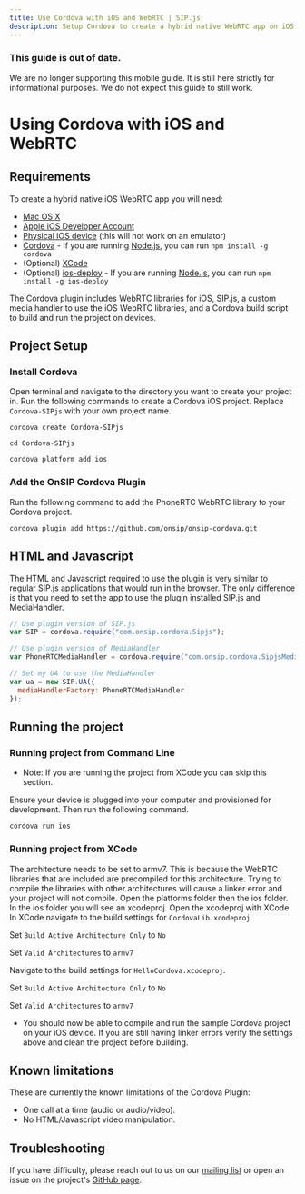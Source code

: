 ```yaml
---
title: Use Cordova with iOS and WebRTC | SIP.js
description: Setup Cordova to create a hybrid native WebRTC app on iOS.
---
```


<section class="callout">
<h3>This guide is out of date.</h3>
<p>We are no longer supporting this mobile guide. It is still here strictly for informational purposes. We do not expect this guide to still work.</p>
</section>

# Using Cordova with iOS and WebRTC

## Requirements

To create a hybrid native iOS WebRTC app you will need:

* [Mac OS X](http://www.apple.com/osx/)
* [Apple iOS Developer Account](https://developer.apple.com/programs/ios/)
* [Physical iOS device](http://store.apple.com/us/iphone) (this will not work on an emulator)
* [Cordova](http://cordova.apache.org/) - If you are running [Node.js](http://nodejs.org/), you can run `npm install -g cordova`
* (Optional) [XCode](https://developer.apple.com/xcode/)
* (Optional) [ios-deploy](https://github.com/phonegap/ios-deploy) - If you are running [Node.js](http://nodejs.org/), you can run `npm install -g ios-deploy`

The Cordova plugin includes WebRTC libraries for iOS, SIP.js, a custom media handler to use the iOS WebRTC libraries, and a Cordova build script to build and run the project on devices.

## Project Setup

### Install Cordova

Open terminal and navigate to the directory you want to create your project in. Run the following commands to create a Cordova iOS project. Replace `Cordova-SIPjs` with your own project name.

`cordova create Cordova-SIPjs`

`cd Cordova-SIPjs`

`cordova platform add ios`

### Add the OnSIP Cordova Plugin

Run the following command to add the PhoneRTC WebRTC library to your Cordova project.

`cordova plugin add https://github.com/onsip/onsip-cordova.git`

## HTML and Javascript

The HTML and Javascript required to use the plugin is very similar to regular SIP.js applications that would run in the browser. The only difference is that you need to set the app to use the plugin installed SIP.js and MediaHandler.

~~~ javascript
// Use plugin version of SIP.js
var SIP = cordova.require("com.onsip.cordova.Sipjs");

// Use plugin version of MediaHandler
var PhoneRTCMediaHandler = cordova.require("com.onsip.cordova.SipjsMediaHandler")(SIP);

// Set my UA to use the MediaHandler
var ua = new SIP.UA({
  mediaHandlerFactory: PhoneRTCMediaHandler
});
~~~

## Running the project

### Running project from Command Line

* Note: If you are running the project from XCode you can skip this section.

Ensure your device is plugged into your computer and provisioned for development. Then run the following command.

`cordova run ios`

### Running project from XCode

The architecture needs to be set to armv7. This is because the WebRTC libraries that are included are precompiled for this architecture. Trying to compile the libraries with other architectures will cause a linker error and your project will not compile.
Open the platforms folder then the ios folder. In the ios folder you will see an xcodeproj. Open the xcodeproj with XCode.
In XCode navigate to the build settings for `CordovaLib.xcodeproj`.

Set `Build Active Architecture Only` to `No`

Set `Valid Architectures` to `armv7`

Navigate to the build settings for `HelloCordova.xcodeproj`.

Set `Build Active Architecture Only` to `No`

Set `Valid Architectures` to `armv7`

* You should now be able to compile and run the sample Cordova project on your iOS device. If you are still having linker errors verify the settings above and clean the project before building.

## Known limitations

These are currently the known limitations of the Cordova Plugin:

* One call at a time (audio or audio/video).
* No HTML/Javascript video manipulation.

## Troubleshooting

If you have difficulty, please reach out to us on our [mailing list](https://groups.google.com/forum/#!forum/sip_js) or open an issue on the project's [GitHub page](https://github.com/onsip/onsip-cordova).
